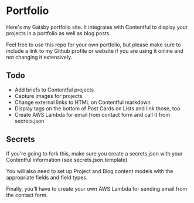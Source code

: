 # Portfolio

Here's my Gatsby portfolio site. It integrates with Contentful to display your projects in a portfolio as well as blog posts.

Feel free to use this repo for your own portfolio, but please make sure to include a link to my Github profile or website if you are using it online and not changing it extensively.

## Todo

- Add briefs to Contentful projects
- Capture images for projects
- Change external links to HTML on Contentful markdown
- Display tags on the bottom of Post Cards on Lists and link those, too
- Create AWS Lambda for email from contact form and call it from secrets.json

## Secrets

If you're going to fork this, make sure you create a secrets.json with your Contentful information (see secrets.json.template)

You will also need to set up Project and Blog content models with the appropriate fields and field types.

Finally, you'll have to create your own AWS Lambda for sending email from the contact form.
